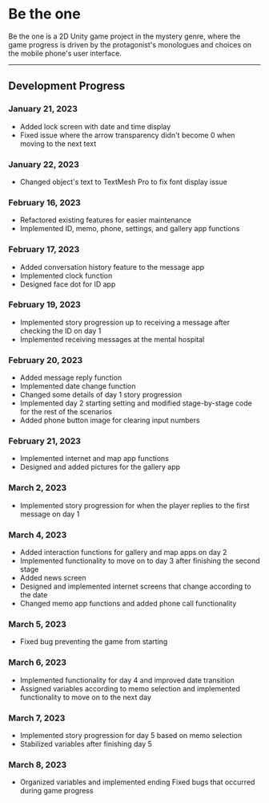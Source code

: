 # Be the one
Be the one is a 2D Unity game project in the mystery genre, where the game progress is driven by the protagonist's monologues and choices on the mobile phone's user interface.

---------------------------------------------------------------------------------------------------------------------------------------

## Development Progress
### January 21, 2023
* Added lock screen with date and time display
* Fixed issue where the arrow transparency didn't become 0 when moving to the next text

### January 22, 2023
* Changed object's text to TextMesh Pro to fix font display issue

### February 16, 2023
* Refactored existing features for easier maintenance
* Implemented ID, memo, phone, settings, and gallery app functions

### February 17, 2023
* Added conversation history feature to the message app
* Implemented clock function
* Designed face dot for ID app

### February 19, 2023
* Implemented story progression up to receiving a message after checking the ID on day 1
* Implemented receiving messages at the mental hospital

### February 20, 2023
* Added message reply function
* Implemented date change function
* Changed some details of day 1 story progression
* Implemented day 2 starting setting and modified stage-by-stage code for the rest of the scenarios
* Added phone button image for clearing input numbers

### February 21, 2023
* Implemented internet and map app functions
* Designed and added pictures for the gallery app

### March 2, 2023
* Implemented story progression for when the player replies to the first message on day 1

### March 4, 2023
* Added interaction functions for gallery and map apps on day 2
* Implemented functionality to move on to day 3 after finishing the second stage
* Added news screen
* Designed and implemented internet screens that change according to the date
* Changed memo app functions and added phone call functionality

### March 5, 2023
* Fixed bug preventing the game from starting

### March 6, 2023
* Implemented functionality for day 4 and improved date transition
* Assigned variables according to memo selection and implemented functionality to move on to the next day

### March 7, 2023
* Implemented story progression for day 5 based on memo selection
* Stabilized variables after finishing day 5

### March 8, 2023
* Organized variables and implemented ending
Fixed bugs that occurred during game progress
